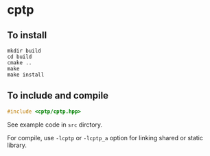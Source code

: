 # cptp

## To install

```
mkdir build
cd build
cmake ..
make
make install
```

## To include and compile

```cpp
#include <cptp/cptp.hpp>
```
See example code in `src` dirctory.

For compile, use `-lcptp` or `-lcptp_a` option for linking shared or static library. 

